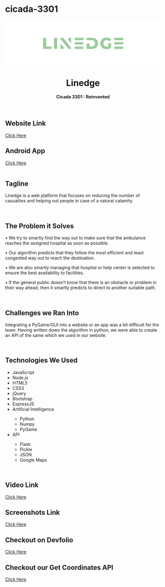 # cicada-3301

<div align="center">
<img src="https://github.com/404Enigma/cicada-3301/blob/main/Extra/logo.png">
<h1>Linedge</h1>
<h4>Cicada 3301 : Reinvented</h4>
</div>
&nbsp;
&nbsp;
<h2>Website Link</h2>
<a href="https://linedge.herokuapp.com/">Click Here</a>
&nbsp;
&nbsp;
<h2>Android App</h2>
<a href="https://github.com/404Enigma/cicada-3301/blob/main/Extra/Linedge.apk">Click Here</a>
&nbsp;
&nbsp;
<div>
&nbsp;
<h2>Tagline</h2>
<p>Linedge is a web platform that focuses on reducing the number of casualties and helping out people in case of a natural calamity.</p>
</div>
&nbsp;
&nbsp;
<div>
<h2>The Problem it Solves</h2>
  <p>
• We try to smartly find the way out to make sure that the ambulance reaches the assigned hospital as soon as possible.

• Our algorithm predicts that they follow the most efficient and least congested way out to reach the destination. 

• We are also smartly managing that hospital or help center is selected to ensure the best availability to facilities.

• If the general public doesn’t know that there is an obstacle or problem in their way ahead, then it smartly predicts to direct to another suitable path.
</p>
</div>
&nbsp;
&nbsp;
<div>
<h2>Challenges we Ran Into</h2>
<p>
Integrating a PyGame/GUI into a website or an app was a bit difficult for the team. Having written down the algorithm in python, we were able to create an API of the same which we used in our website.
</p>
</div>
&nbsp;
&nbsp;
<div>
<h2>Technologies We Used</h2>
<ul>
<li>JavaScript</li>
<li>Node.js</li>
<li>HTML5</li>
<li>CSS3</li>
<li>jQuery</li>
<li>Bootstrap</li>
<li>ExpressJS</li>
<li>Artificial Intelligence</li>
<ul>
<li>Python</li>
<li>Numpy</li>
<li>PyGame</li>
</ul>
</li>
<li>API</li>
<ul>
<li>Flask</li>
<li>Pickle</li>
<li>JSON</li>
<li>Google Maps</li>
</ul>
</ul>
</div>
&nbsp;
&nbsp;
<h2>Video Link</h2>
<a href="https://vimeo.com/556751712" target="_blank">Click Here</a>
&nbsp;
&nbsp;
<h2>Screenshots Link</h2>
<a href="https://drive.google.com/drive/folders/1MNkQRlItJdCde1MALfgatb4sJIyFq3Z9?usp=sharing">Click Here</a>
&nbsp;
&nbsp;
<h2>Checkout on Devfolio</h2>
<a href="https://devfolio.co/submissions/linedge-4e41">Click Here</a>
&nbsp;
&nbsp;
<h2>Checkout our Get Coordinates API</h2>
<a href="https://getpath.herokuapp.com/">Click Here</a>
